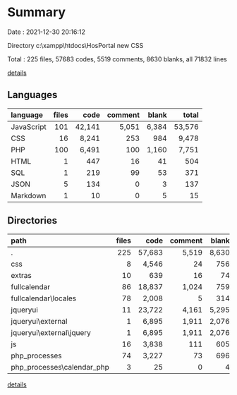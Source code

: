 # Summary

Date : 2021-12-30 20:16:12

Directory c:\xampp\htdocs\HosPortal new CSS

Total : 225 files,  57683 codes, 5519 comments, 8630 blanks, all 71832 lines

[details](details.md)

## Languages
| language | files | code | comment | blank | total |
| :--- | ---: | ---: | ---: | ---: | ---: |
| JavaScript | 101 | 42,141 | 5,051 | 6,384 | 53,576 |
| CSS | 16 | 8,241 | 253 | 984 | 9,478 |
| PHP | 100 | 6,491 | 100 | 1,160 | 7,751 |
| HTML | 1 | 447 | 16 | 41 | 504 |
| SQL | 1 | 219 | 99 | 53 | 371 |
| JSON | 5 | 134 | 0 | 3 | 137 |
| Markdown | 1 | 10 | 0 | 5 | 15 |

## Directories
| path | files | code | comment | blank | total |
| :--- | ---: | ---: | ---: | ---: | ---: |
| . | 225 | 57,683 | 5,519 | 8,630 | 71,832 |
| css | 8 | 4,546 | 24 | 756 | 5,326 |
| extras | 10 | 639 | 16 | 74 | 729 |
| fullcalendar | 86 | 18,837 | 1,024 | 759 | 20,620 |
| fullcalendar\locales | 78 | 2,008 | 5 | 314 | 2,327 |
| jqueryui | 11 | 23,722 | 4,161 | 5,295 | 33,178 |
| jqueryui\external | 1 | 6,895 | 1,911 | 2,076 | 10,882 |
| jqueryui\external\jquery | 1 | 6,895 | 1,911 | 2,076 | 10,882 |
| js | 16 | 3,838 | 111 | 605 | 4,554 |
| php_processes | 74 | 3,227 | 73 | 696 | 3,996 |
| php_processes\calendar_php | 3 | 25 | 0 | 4 | 29 |

[details](details.md)